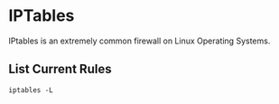 <!-- TITLE: Iptables -->
<!-- SUBTITLE: A quick summary of Iptables -->

# IPTables

IPtables is an extremely common firewall on Linux Operating Systems.

## List Current Rules
```
iptables -L
```